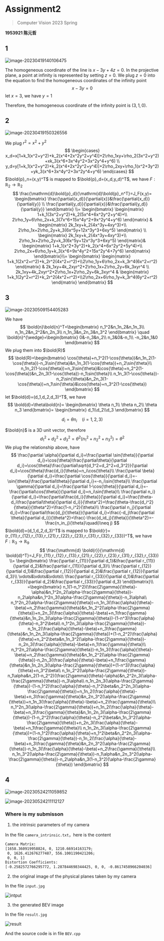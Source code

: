 # Assignment2

> Computer Vision 2023 Spring

**1953921 陈元哲**

##  1

![image-20230419140106475](.assets/image-20230419140106475.png)

The homogeneous coordinate of the line is $x-3y+4z=0$. In the projective plane, a point at infinity is represented by setting $z=0$. We plug $z=0$ into the equation to find the homogeneous coordinates of the infinity point
$$
x-3y=0
$$
let $x=3$, we have $y=1$

Therefore, the homogeneous coordinate of the infinity point is $(3,1,0)$.

## 2

![image-20230419150326556](.assets/image-20230419150326556.png)

We plug $r^2=x^2+y^2$
$$
\begin{cases}
x_d=x[1+k_1(x^2+y^2)+k_2(x^4+2x^2y^2+y^4)]+2\rho_1xy+\rho_2(3x^2+y^2)+xk_3(x^6+3x^4y^2+3x^2y^4+y^6) \\
y_d=y[1+k_1(x^2+y^2)+k_2(x^4+2x^2y^2+y^4)]+2\rho_2xy+\rho_1(x^2+3y^2)+yk_3(x^6+3x^4y^2+3x^2y^4+y^6)
\end{cases}
$$
$\bold{p}_n=(x,y)^T$ is mapped to $\bold{p}_d=(x_d,y_d)^T$, we have $F: \mathbb{R}_2 \rightarrow \mathbb{R}_2$
$$
\frac{\mathrm{d}\bold{p}_d}{\mathrm{d}\bold{p}_n^T}=J_F(x,y)=
\begin{bmatrix}
\frac{\partial{x_d}}{\partial{x}}&\frac{\partial{x_d}}{\partial{y}} \\
\frac{\partial{y_d}}{\partial{x}}&\frac{\partial{y_d}}{\partial{y}}
\end{bmatrix} \\=
\begin{bmatrix}
\begin{matrix}
1+k_1(3x^2+y^2)+k_2(5x^4+6x^2y^2+y^4)+\\ 2\rho_1y+6\rho_2x+k_3(7x^6+15x^4y^2+9x^2y^4+y^6) 
\end{matrix}
&
\begin{matrix}
2k_1xy+k_2(4x^3y+4xy^3)+\\ 2\rho_1x+2\rho_2y+k_3(6x^5y+12x^3y^3+6xy^5) 
\end{matrix} \\
\begin{matrix}
2k_1xy+k_2(4x^3y+4xy^3)+\\ 2\rho_1x+2\rho_2y+k_3(6x^5y+12x^3y^3+6xy^5) 
\end{matrix}&
\begin{matrix}
1+k_1(x^2+3y^2)+k_2(x^4+6x^2y^2+5y^4)+\\ 2\rho_2x+6\rho_1y+k_3(x^6+9x^4y^2+15x^2y^4+7y^6)
\end{matrix}
\end{bmatrix}\\=
\begin{bmatrix}
\begin{matrix}
1+k_1(2x^2+r^2)+k_2r^2(4x^2+r^2)+\\2\rho_1y+6\rho_2x+k_3r^4(6x^2+r^2)
\end{matrix}
&
2k_1xy+4k_2xyr^2+2\rho_1x+2\rho_2y+6k_3xyr^4 \\
2k_1xy+4k_2xyr^2+2\rho_1x+2\rho_2y+6k_3xyr^4
&
\begin{matrix}
1+k_1(2y^2+r^2)+k_2r^2(4x^2+r^2)+\\2\rho_2x+6\rho_1y+k_3r^4(6y^2+r^2)
\end{matrix}
\end{bmatrix}
$$

## 3

![image-20230509154405283](.assets/image-20230509154405283.png)

We have
$$
\bold{n}\bold{n}^T=\begin{bmatrix}
n_1^2&n_1n_2&n_1n_3\\
n_1n_2&n_2^2&n_2n_3\\
n_1n_3&n_2n_3&n_3^2
\end{bmatrix}
\quad
\bold{n}^{\wedge}=\begin{bmatrix}
0&-n_3&n_2\\
n_3&0&-n_1\\
-n_2&n_1&0
\end{bmatrix}
$$
We plug them into $\bold{R}$
$$
\bold{R}=\begin{bmatrix}
\cos{\theta}+n_1^2(1-\cos{\theta})&n_1n_2(1-\cos{\theta})-n_3\sin{\theta}&n_1n_3(1-\cos{\theta})+n_2\sin{\theta}\\
n_1n_2(1-\cos{\theta})+n_3\sin{\theta}&\cos{\theta}+n_2^2(1-\cos{\theta})&n_2n_3(1-\cos{\theta})-n_1\sin{\theta}\\
n_1n_3(1-\cos{\theta})-n_2\sin{\theta}&n_2n_3(1-\cos{\theta})+n_1\sin{\theta}&\cos{\theta}+n_3^2(1-\cos{\theta})
\end{bmatrix}
$$
let $\bold{d}=(d_1,d_2,d_3)^T$, we have
$$
\bold{d}=\theta\bold{n}=
\begin{bmatrix}
\theta n_1\\
\theta n_2\\
\theta n_3
\end{bmatrix}=
\begin{bmatrix}
d_1\\d_2\\d_3
\end{bmatrix}
$$

$$
d_i=\theta n_i \quad(i=1,2,3)
$$

$\bold{n}$ is a 3D unit vector, therefore
$$
d_1^2+d_2^2+d_3^2=\theta^2(n_1^2+n_2^2+n_3^2)=\theta^2
$$
We plug the relationship above, have
$$
\frac{\partial \alpha}{\partial d_i}=\frac{\partial \sin{\theta}}{\partial d_i}=\cos{\theta}\frac{\partial\theta}{\partial d_i}=\cos{\theta}\frac{\partial\sqrt{d_1^2+d_2^2+d_3^2}}{\partial d_i}=\cos{\theta}\frac{d_i}{\theta}=n_i\cos{\theta}\\
\frac{\partial \beta}{\partial d_i}=\frac{\partial \cos{\theta}}{\partial d_i}=-\sin{\theta}\frac{\partial\theta}{\partial d_i}=-n_i\sin{\theta}\\
\frac{\partial \gamma}{\partial d_i}=\frac{\partial 1-\cos{\theta}}{\partial d_i}=-\frac{\partial\cos{\theta}}{\partial d_i}=n_i\sin{\theta}\\
\frac{\partial n_i}{\partial d_i}=\frac{\partial\frac{d_i}{\theta}}{\partial d_i}=\frac{\theta-d_i\frac{\partial\theta}{\partial d_i}}{\theta^2}=\frac{\theta-\frac{d_i^2}{\theta}}{\theta^2}=\frac{1-n_i^2}{\theta}\\
\frac{\partial n_j}{\partial d_i}=\frac{\partial\frac{d_j}{\theta}}{\partial d_i}=\frac{-d_j\frac{\partial \theta}{\partial d_i}}{\theta^2}=\frac{-\frac{d_id_j}{\theta}}{\theta^2}=-\frac{n_in_j}{\theta}\quad(i\neq j)
$$
$\bold{d}=(d_1,d_2,d_3)^T$ is mapped to $\bold{r}=(r_{11},r_{12},r_{13},r_{21},r_{22},r_{23},r_{31},r_{32},r_{33})^T$, we have $F:\mathbb{R}_3 \rightarrow \mathbb{R}_9$
$$
\frac{\mathrm{d} \bold{r}}{\mathrm{d} \bold{d}^T}=J_F(r_{11},r_{12},r_{13},r_{21},r_{22},r_{23},r_{31},r_{32},r_{33})\\=
\begin{bmatrix}
\frac{\partial r_{11}}{\partial d_1}&\frac{\partial r_{11}}{\partial d_2}&\frac{\partial r_{11}}{\partial d_3}\\
\frac{\partial r_{12}}{\partial d_1}&\frac{\partial r_{12}}{\partial d_2}&\frac{\partial r_{12}}{\partial d_3}\\
\vdots&\vdots&\vdots\\
\frac{\partial r_{33}}{\partial d_1}&\frac{\partial r_{33}}{\partial d_2}&\frac{\partial r_{33}}{\partial d_3}
\end{bmatrix}\\
=\begin{bmatrix}
n_1(1-n_1^2)(\frac{2\gamma}{\theta}-\alpha)&n_1^2n_2(\alpha-\frac{2\gamma}{\theta})-n_2\alpha&n_1^2n_3(\alpha-\frac{2\gamma}{\theta})-n_3\alpha\\
n_1^2n_2(\alpha-\frac{2\gamma}{\theta})+n_1n_3(\frac{\alpha}{\theta}-\beta)+n_2\frac{\gamma}{\theta}&n_1n_2^2(\alpha-\frac{2\gamma}{\theta})+n_2n_3(\frac{\alpha}{\theta}-\beta)+n_1\frac{\gamma}{\theta}&n_1n_2n_3(\alpha-\frac{2\gamma}{\theta})-(1-n^3)\frac{\alpha}{\theta}-n_3^2\beta\\
n_1^2n_3(\alpha-\frac{2\gamma}{\theta})-n_1n_2(\frac{\alpha}{\theta}-\beta)+n_3\frac{\gamma}{\theta}&n_1n_2n_3(\alpha-\frac{2\gamma}{\theta})+(1-n_2^2)\frac{\alpha}{\theta}+n_2^2\beta&n_1n_3^2(\alpha-\frac{2\gamma}{\theta})-n_2n_3(\frac{\alpha}{\theta}-\beta)+n_1\frac{\gamma}{\theta}\\
n_1^2n_2(\alpha-\frac{2\gamma}{\theta})-n_1n_3(\frac{\alpha}{\theta}-\beta)+n_2\frac{\gamma}{\theta}&n_1n_2^2(\alpha-\frac{2\gamma}{\theta})-n_2n_3(\frac{\alpha}{\theta}-\beta)+n_1\frac{\gamma}{\theta}&n_1n_2n_3(\alpha-\frac{2\gamma}{\theta})+(1-n^3)\frac{\alpha}{\theta}+n_3^2\beta\\
n_1n_2^2(\alpha-\frac{2\gamma}{\theta})-n_1\alpha&n_2(1-n_2^2)(\frac{2\gamma}{\theta}-\alpha)&n_2^2n_3(\alpha-\frac{2\gamma}{\theta})-n_3\alpha\\
n_1n_2n_3(\alpha-\frac{2\gamma}{\theta})-(1-n_1^2)\frac{\alpha}{\theta}-n_1^2\beta&n_2^2n_3(\alpha-\frac{2\gamma}{\theta})+n_1n_2(\frac{\alpha}{\theta}-\beta)+n_3\frac{\gamma}{\theta}&n_2n_3^2(\alpha-\frac{2\gamma}{\theta})+n_1n_3(\frac{\alpha}{\theta}-\beta)+n_2\frac{\gamma}{\theta}\\
n_1^2n_3(\alpha-\frac{2\gamma}{\theta})+n_1n_2(\frac{\alpha}{\theta}-\beta)+n_3\frac{\gamma}{\theta}&n_1n_2n_3(\alpha-\frac{2\gamma}{\theta})-(1-n_2^2)\frac{\alpha}{\theta}-n_2^2\beta&n_1n_3^2(\alpha-\frac{2\gamma}{\theta})+n_2n_3(\frac{\alpha}{\theta}-\beta)+n_1\frac{\gamma}{\theta}\\
n_1n_2n_3(\alpha-\frac{2\gamma}{\theta})+(1-n_1^2)\frac{\alpha}{\theta}+n_1^2\beta&n_2^2n_3(\alpha-\frac{2\gamma}{\theta})-n_1n_2(\frac{\alpha}{\theta}-\beta)+n_3\frac{\gamma}{\theta}&n_2n_3^2(\alpha-\frac{2\gamma}{\theta})-n_1n_3(\frac{\alpha}{\theta}-\beta)+n_2\frac{\gamma}{\theta}\\
n_1n_3^2(\alpha-\frac{2\gamma}{\theta})-n_1\alpha&n_2n_3^2(\alpha-\frac{2\gamma}{\theta})-n_2\alpha&n_3(1-n_3^2)(\alpha-\frac{2\gamma}{\theta})
\end{bmatrix}
$$

## 4

![image-20230524211059852](.assets/image-20230524211059852.png)

![image-20230524211112127](.assets/image-20230524211112127.png)

### Where is my submisson

1. the intrinsic parameters of my camera

In the file `camera_intrinsic.txt`，here is the content

```txt
Camera Matrix:
[1658.360919958824, 0, 1210.66914163179;
 0, 1626.412676277487, 556.1001190421206;
 0, 0, 1]
Distortion Coefficients:
[-0.2582572766295772, 1.287844698344425, 0, 0, -0.8617458966204036]
```

2. the original image of the physical planes taken by my camera

In the file `input.jpg`

![intput](./input.jpg)

3. the generated BEV image

In the file `result.jpg`

![result](./result.jpg)



And the source code is in file `BEV.cpp`
